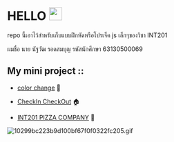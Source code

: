 # HELLO <img src="https://raw.githubusercontent.com/iampavangandhi/iampavangandhi/master/gifs/Hi.gif" width="30px">

<p> repo นี้เอาไว้สำหรับเก็บแบบฝึกหัดหรือโปรเจ็ค js เล็กๆของวิชา INT201 </p>
ผมชื่อ นาย นัฐวัฒ รอดสมบุญ รหัสนักศึกษา 63130500069

## My mini project ::
- [color change](https://github.com/salmonindaeyo/INT201DEV/tree/master/project%20JS%20%E0%B8%9D%E0%B8%B6%E0%B8%81%E0%B8%84%E0%B8%A7%E0%B8%B2%E0%B8%A1%E0%B8%AA%E0%B8%B2%E0%B8%A1%E0%B8%B2%E0%B8%A3%E0%B8%96/colorChange) :rainbow:

- [CheckIn CheckOut](https://github.com/salmonindaeyo/INT201DEV/tree/master/project%20JS%20%E0%B8%9D%E0%B8%B6%E0%B8%81%E0%B8%84%E0%B8%A7%E0%B8%B2%E0%B8%A1%E0%B8%AA%E0%B8%B2%E0%B8%A1%E0%B8%B2%E0%B8%A3%E0%B8%96/CheckIn%20CheckOut) :house:

- [INT201 PIZZA COMPANY](https://github.com/salmonindaeyo/INT201DEV/tree/master/project%20JS%20%E0%B8%9D%E0%B8%B6%E0%B8%81%E0%B8%84%E0%B8%A7%E0%B8%B2%E0%B8%A1%E0%B8%AA%E0%B8%B2%E0%B8%A1%E0%B8%B2%E0%B8%A3%E0%B8%96/BuyPizza) :pizza:


<img src="https://media2.giphy.com/media/13HgwGsXF0aiGY/giphy.gif" alt="10299bc223b9d100bf67f0f0322fc205.gif" border="0" />

